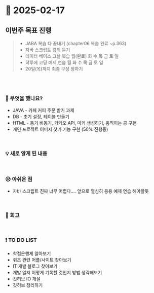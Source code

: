 # 📅 2025-02-17

## 이번주 목표 진행
>- JABA 복습 다 끝내기 (chapter06 복습 완료 ~p.363)
>- 자바 스크립트 강의 듣기
>- 데이터 베이스 그날 복습 월(완료) 화 수 목 금 토 일 
>- 햐루에 코딩 예제 연습 월 화 수 목 금 토 일
>- 20일(목)까지 최종 구성 정하기

<br><br>

### 👀 무엇을 했나요?
- JAVA - 카페 커피 주문 받기 과제
- DB - 초기 설정, 테이블 만들기
- HTML - 동기 비동기, 카카오 API, 마커 생성하기, 움직이는 공 구현
- 개인 프로젝트 이미지 찾기 기능 구현 (50% 진행중)

<br>

### 💡 새로 알게 된 내용


<br>

### 😥 아쉬운 점
- 자바 스크립트 진짜 너무 어렵다.... 앞으로 열심히 응용 예제 연습 해야할듯

<br>

### 💬 회고


<br>

### ❗ TO DO LIST
- 학점은행제 알아보기
- 퀴즈 관련 어플/사이트 찾아보기
- IT 개발 블로그 찾아보기
- 개발 일지 어떻게 기록할 것인지 방법 생각해보기
- 깃허브 IO 개설
- 깃허브 정리하기
